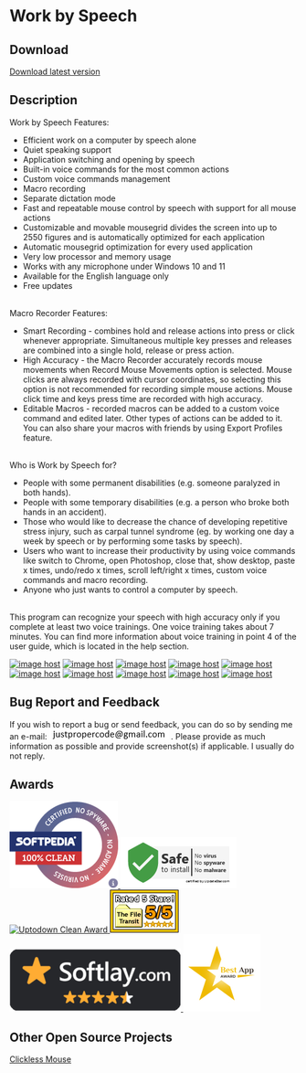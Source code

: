 # Work by Speech

## Download
[Download latest version](https://github.com/ProperCode/Work-by-Speech/releases)<br/>

## Description

Work by Speech Features:
- Efficient work on a computer by speech alone
- Quiet speaking support
- Application switching and opening by speech
- Built-in voice commands for the most common actions
- Custom voice commands management
- Macro recording
- Separate dictation mode
- Fast and repeatable mouse control by speech with support for all mouse actions
- Customizable and movable mousegrid divides the screen into up to 2550 figures and is automatically optimized for each application
- Automatic mousegrid optimization for every used application
- Very low processor and memory usage
- Works with any microphone under Windows 10 and 11
- Available for the English language only
- Free updates
<br/><br/>

Macro Recorder Features:
- Smart Recording - combines hold and release actions into press or click whenever appropriate. Simultaneous multiple key presses and releases are combined into a single hold, release or press action.
- High Accuracy - the Macro Recorder accurately records mouse movements when Record Mouse Movements option is selected. Mouse clicks are always recorded with cursor coordinates, so selecting this option is not recommended for recording simple mouse actions.
Mouse click time and keys press time are recorded with high accuracy.
- Editable Macros - recorded macros can be added to a custom voice command and edited later. Other types of actions can be added to it. You can also share your macros with friends by using Export Profiles feature.
<br/><br/>

Who is Work by Speech for?
- People with some permanent disabilities (e.g. someone paralyzed in both hands). 
- People with some temporary disabilities (e.g. a person who broke both hands in an accident). 
- Those who would like to decrease the chance of developing repetitive stress injury, such as carpal tunnel syndrome (eg. by working one day a week by speech or by performing some tasks by speech). 
- Users who want to increase their productivity by using voice commands like switch to Chrome, open Photoshop, close that, show desktop, paste x times, undo/redo x times, scroll left/right x times, custom voice commands and macro recording.
- Anyone who just wants to control a computer by speech.
<br/><br/>

This program can recognize your speech with high accuracy only if you complete at least two voice trainings. One voice training takes about 7 minutes. You can find more information about voice training in point 4 of the user guide, which is located in the help section.

<a href="https://imgbox.com/AaW04LE5" target="_blank"><img src="https://thumbs2.imgbox.com/d8/e9/AaW04LE5_t.jpg" alt="image host"/></a> <a href="https://imgbox.com/EIhKcPbS" target="_blank"><img src="https://thumbs2.imgbox.com/d6/30/EIhKcPbS_t.jpg" alt="image host"/></a> <a href="https://imgbox.com/Iw5inkrz" target="_blank"><img src="https://thumbs2.imgbox.com/fc/26/Iw5inkrz_t.jpg" alt="image host"/></a> <a href="https://imgbox.com/iDFyT9uM" target="_blank"><img src="https://thumbs2.imgbox.com/42/a4/iDFyT9uM_t.jpg" alt="image host"/></a> <a href="https://imgbox.com/G3cTzsul" target="_blank"><img src="https://thumbs2.imgbox.com/99/83/G3cTzsul_t.jpg" alt="image host"/></a> <a href="https://imgbox.com/mmTFMov7" target="_blank"><img src="https://thumbs2.imgbox.com/6d/59/mmTFMov7_t.png" alt="image host"/></a> <a href="https://imgbox.com/KRYOa4mE" target="_blank"><img src="https://thumbs2.imgbox.com/8b/6a/KRYOa4mE_t.png" alt="image host"/></a> <a href="https://imgbox.com/STOZKlJx" target="_blank"><img src="https://thumbs2.imgbox.com/df/2e/STOZKlJx_t.png" alt="image host"/></a> <a href="https://imgbox.com/G3hkAB7h" target="_blank"><img src="https://thumbs2.imgbox.com/10/24/G3hkAB7h_t.png" alt="image host"/></a> <a href="https://imgbox.com/PFbuvWVM" target="_blank"><img src="https://thumbs2.imgbox.com/61/31/PFbuvWVM_t.png" alt="image host"/></a>

## Bug Report and Feedback
If you wish to report a bug or send feedback, you can do so by sending me an e-mail: ![alt text](https://raw.githubusercontent.com/ProperCode/Work-by-Speech/master/other/images/email.jpg) .
Please provide as much information as possible and provide screenshot(s) if applicable. I usually do not reply.

## Awards
<a href="https://www.softpedia.com/get/Office-tools/Other-Office-Tools/Work-by-Speech.shtml#status" target="_blank">
	<img src="https://raw.githubusercontent.com/ProperCode/Work-by-Speech/master/other/awards/softpedia_100_clean.png" alt="Softpedia Clean Award" border="0"/>
</a>

<a href="https://www.updatestar.com/virus-report/work-by-speech/2619667" target="_blank">
	<img src="https://raw.githubusercontent.com/ProperCode/Work-by-Speech/master/other/awards/updatestar.com.jpg" alt="Updatestar Clean Award" border="0"/>
</a>

<a href='https://work-by-speech.en.uptodown.com/windows' title='Download Work by Speech' target="_blank">
	<img src="https://raw.githubusercontent.com/ProperCode/Work-by-Speech/master/other/awards/certified-free.jpg" alt="Uptodown Clean Award" border="0"/>
</a>

<a href="http://www.filetransit.com/view.php?id=453437" target="_blank">
	<img src="https://raw.githubusercontent.com/ProperCode/Work-by-Speech/master/other/awards/filetransit_5of5.gif" alt="File Transit Award" border="0"/>
</a>

<a href="https://www.softlay.com/downloads/work-by-speech" target="_blank">
	<img src="https://raw.githubusercontent.com/ProperCode/Work-by-Speech/master/other/awards/softlay-300x110.png" alt="Softlay Clean Award" border="0"/>
</a>

<a href="https://en.downloadastro.com/apps/work-by-speech/" target="_blank">
	<img src="https://raw.githubusercontent.com/ProperCode/Work-by-Speech/master/other/awards/Best-App-Award-2-min.jpg" alt="Download Astro Best App Award" border="0"/>
</a>

## Other Open Source Projects
[Clickless Mouse](https://github.com/ProperCode/clickless-mouse)<br/>